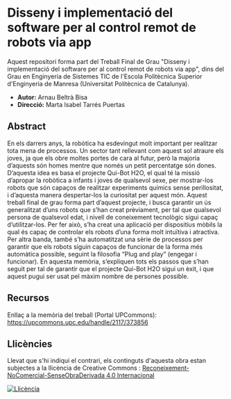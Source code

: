 # Disseny i implementació del software per al control remot de robots via app

Aquest repositori forma part del Treball Final de Grau "Disseny i implementació del software per al control remot de robots via app", dins del Grau en Enginyeria de Sistemes TIC de l'Escola Politècnica Superior d'Enginyeria de Manresa (Universitat Politècnica de Catalunya).

- **Autor:** Arnau Beltrà Bisa
- **Direcció:** Marta Isabel Tarrés Puertas

## Abstract

En els darrers anys, la robòtica ha esdevingut molt important per realitzar tota mena de processos. Un sector tant rellevant com aquest sol atraure els joves, ja que els obre moltes portes de cara al futur, però la majoria d’aquests són homes mentre que només un petit percentatge són dones. D’aquesta idea es basa el projecte Qui-Bot H2O, el qual té la missió d’apropar la robòtica a infants i joves de qualsevol sexe, per mostrar-los robots que són capaços de realitzar experiments químics sense perillositat, i d’aquesta manera despertar-los la curiositat per aquest món. Aquest treball final de grau forma part d’aquest projecte, i busca garantir un ús generalitzat d’uns robots que s’han creat prèviament, per tal que qualsevol persona de qualsevol edat, i nivell de coneixement tecnològic sigui capaç d’utilitzar-los. Per fer això, s’ha creat una aplicació per dispositius mòbils la qual és capaç de controlar els robots d’una forma molt intuïtiva i atractiva. Per altra banda, també s’ha automatitzat una sèrie de processos per garantir que els robots siguin capaços de funcionar de la forma més automàtica possible, seguint la filosofia “Plug and play” (engegar i funcionar). En aquesta memòria, s’expliquen tots els passos que s’han seguit per tal de garantir que el projecte Qui-Bot H2O sigui un èxit, i que aquest pugui ser usat pel màxim nombre de persones possible.

## Recursos

Enllaç a la memòria del treball (Portal UPCommons): https://upcommons.upc.edu/handle/2117/373856

## Llicències

Llevat que s'hi indiqui el contrari, els continguts d'aquesta obra estan subjectes a la llicència de Creative Commons : [Reconeixement-NoComercial-SenseObraDerivada 4.0 Internacional](https://creativecommons.org/licenses/by-nc-nd/4.0/)

[![Llicència](https://upcommons.upc.edu/themes/UPCommons//images/creativecommons/cc-by-nc-nd.png)](https://creativecommons.org/licenses/by-nc-nd/4.0/)
